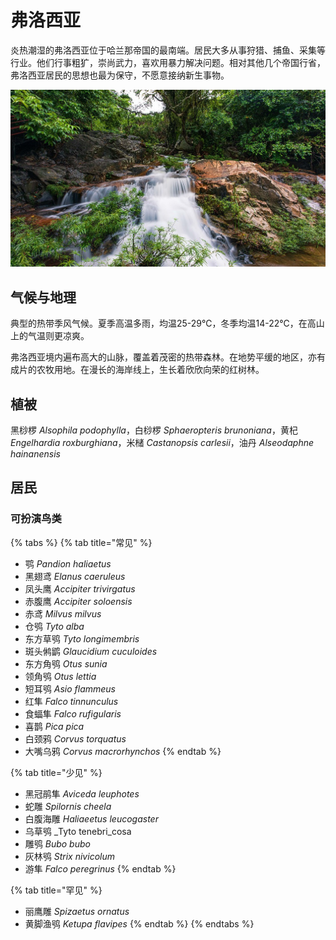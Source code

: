 # 弗洛西亚

炎热潮湿的弗洛西亚位于哈兰那帝国的最南端。居民大多从事狩猎、捕鱼、采集等行业。他们行事粗犷，崇尚武力，喜欢用暴力解决问题。相对其他几个帝国行省，弗洛西亚居民的思想也最为保守，不愿意接纳新生事物。

![](../../.gitbook/assets/fu-luo-xi-ya-.jpg)

## 气候与地理 <a id="qi-hou"></a>

典型的热带季风气候。夏季高温多雨，均温25-29℃，冬季均温14-22℃，在高山上的气温则更凉爽。

弗洛西亚境内遍布高大的山脉，覆盖着茂密的热带森林。在地势平缓的地区，亦有成片的农牧用地。在漫长的海岸线上，生长着欣欣向荣的红树林。

## 植被 <a id="zhi-bei"></a>

黑桫椤 _Alsophila podophylla_，白桫椤 _Sphaeropteris brunoniana_，黄杞 _Engelhardia roxburghiana_，米槠 _Castanopsis carlesii_，油丹 _Alseodaphne hainanensis_

## 居民 <a id="ju-min"></a>

### 可扮演鸟类 <a id="ke-ban-yan-niao-lei"></a>

{% tabs %}
{% tab title="常见" %}
* 鹗 _Pandion haliaetus_
* 黑翅鸢 _Elanus caeruleus_
* 凤头鹰 _Accipiter trivirgatus_ 
* 赤腹鹰 _Accipiter soloensis_ 
* 赤鸢 _Milvus milvus_ 
* 仓鸮 _Tyto alba_
* 东方草鸮 _Tyto longimembris_
* 斑头鸺鹠 _Glaucidium cuculoides_
* 东方角鸮 _Otus sunia_
* 领角鸮 _Otus lettia_
* 短耳鸮 _Asio flammeus_
* 红隼 _Falco tinnunculus_
* 食蝠隼 _Falco rufigularis_
* 喜鹊 _Pica pica_
* 白颈鸦 _Corvus torquatus_
* 大嘴乌鸦 _Corvus macrorhynchos_
{% endtab %}

{% tab title="少见" %}
* 黑冠鹃隼 _Aviceda leuphotes_ 
* 蛇雕 _Spilornis cheela_ 
* 白腹海雕 _Haliaeetus leucogaster_
* 乌草鸮 _Tyto tenebri_cosa
* 雕鸮 _Bubo bubo_
* 灰林鸮 _Strix nivicolum_
* 游隼 _Falco peregrinus_
{% endtab %}

{% tab title="罕见" %}
* 丽鹰雕 _Spizaetus ornatus_
* 黄脚渔鸮 _Ketupa flavipes_
{% endtab %}
{% endtabs %}

